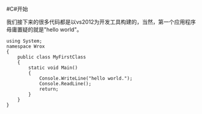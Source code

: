 #C#开始

我们接下来的很多代码都是以vs2012为开发工具构建的，当然，第一个应用程序毋庸置疑的就是"hello world"。

```
using System;
namespace Wrox
{
    public class MyFirstClass
    {
        static void Main()
        {
            Console.WriteLine("hello world.");
            Console.ReadLine();
            return;
        }
    }
}
```
